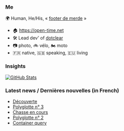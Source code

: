 ### Me

🌍 Human, He/His, « [footer de merde](https://open-time.net/post/2013/07/17/La-veritable-histoire-du-Footer-de-merde-) » 
* 🏠 https://open-time.net 
* 🛠️ Lead dev' of [dotclear](https://git.dotclear.org/dev/dotclear)
* 📷 photo, 🚲 vélo, 🏍️ moto 
* 🇫🇷 native, 🇬🇧 speaking, 🇪🇺 living

### Insights

[![GitHub Stats](https://github-readme-stats-sigma-five.vercel.app/api?username=franck-paul)](https://github.com/franck-paul)

### Latest news / Dernières nouvelles (in French)

<!-- BLOG-POST-LIST:START -->
- [Découverte](https://open-time.net/post/2024/03/21/Decouverte)
- [Polyglotte n° 3](https://open-time.net/post/2024/03/20/Polyglotte-n-3)
- [Chasse en cours](https://open-time.net/post/2024/03/19/Chasse-en-cours)
- [Polyglotte n° 2](https://open-time.net/post/2024/03/18/Polyglotte-n-2)
- [Container query](https://open-time.net/post/2024/03/17/Container-query)
<!-- BLOG-POST-LIST:END -->

